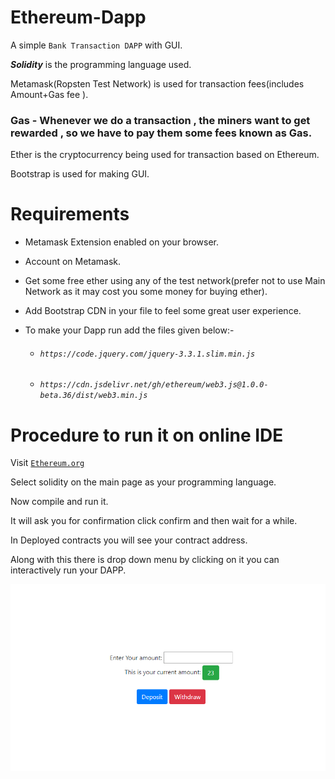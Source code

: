 # Ethereum-Dapp

A simple `Bank Transaction DAPP` with GUI.

***Solidity*** is the programming language used.

Metamask(Ropsten Test Network) is used for transaction fees(includes Amount+Gas fee ).



### Gas - Whenever we do a transaction , the miners want to get rewarded , so we have to pay them some fees known as Gas.

Ether is the cryptocurrency being used for transaction based on Ethereum.

Bootstrap is used for making GUI.


# Requirements

- Metamask Extension enabled on your browser.

- Account on Metamask.

- Get some free ether using any of the test network(prefer not to use Main Network as it may cost you some money for buying ether).

- Add Bootstrap CDN in your file to feel some great user experience.

- To make your Dapp run add the files given below:-
    

   - ###### *`https://code.jquery.com/jquery-3.3.1.slim.min.js`*

   - ###### *`https://cdn.jsdelivr.net/gh/ethereum/web3.js@1.0.0-beta.36/dist/web3.min.js`*
    
    
# Procedure to run it on online IDE

Visit [`Ethereum.org`](https://remix.ethereum.org/)

Select solidity on the main page as your programming language.

Now compile and run it.

It will ask you for confirmation click confirm and then wait for a while.

In Deployed contracts you will see your contract address.

Along with this there is drop down menu by clicking on it you can interactively run your DAPP. 



![Image](https://github.com/VersatileVishal/Ethereum-Dapp/blob/master/Ethereum.png)
